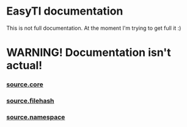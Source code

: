 # EasyTl documentation
This is not full documentation. At the moment I'm trying to get full it :)

# **WARNING!** Documentation isn't actual!

### [source.core](source/core.md)

### [source.filehash](source/filehash.md)

### [source.namespace](source/namespace.md)
